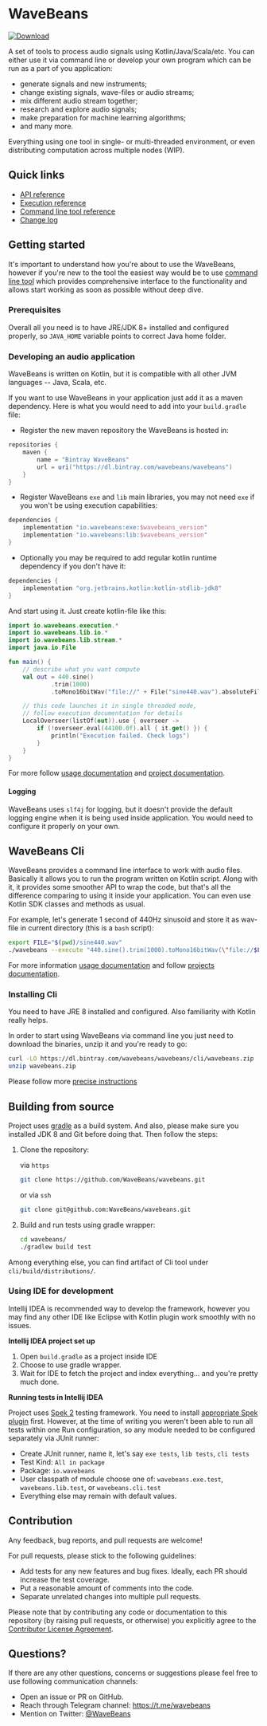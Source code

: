 # WaveBeans

[ ![Download](https://api.bintray.com/packages/wavebeans/wavebeans/wavebeans/images/download.svg?version=0.0.3) ](https://bintray.com/wavebeans/wavebeans/wavebeans/0.0.3/link)

A set of tools to process audio signals using Kotlin/Java/Scala/etc. You can either use it via command line or develop your own program which can be run as a part of you application:

* generate signals and new instruments;
* change existing signals, wave-files or audio streams;
* mix different audio stream together;
* research and explore audio signals;
* make preparation for machine learning algorithms;
* and many more.

Everything using one tool in single- or multi-threaded environment, or even distributing computation across multiple nodes (WIP).

## Quick links

* [API reference](docs/user/lib/readme.md)
* [Execution reference](docs/user/exe/readme.md)
* [Command line tool reference](docs/user/cli/readme.md)
* [Change log](CHANGELOG.md)

## Getting started 

It's important to understand how you're about to use the WaveBeans, however if you're new to the tool the easiest way would be to use [command line tool](#wavebeans-cli) which provides comprehensive interface to the functionality and allows start working as soon as possible without deep dive.

### Prerequisites

Overall all you need is to have JRE/JDK 8+ installed and configured properly, so `JAVA_HOME` variable points to correct Java home folder. 

### Developing an audio application

WaveBeans is written on Kotlin, but it is compatible with all other JVM languages -- Java, Scala, etc.

If you want to use WaveBeans in your application just add it as a maven dependency. Here is what you would need to add into your `build.gradle` file:

* Register the new maven repository the WaveBeans is hosted in:

```groovy
repositories {
    maven {
        name = "Bintray WaveBeans"
        url = uri("https://dl.bintray.com/wavebeans/wavebeans")
    }
}
```

* Register WaveBeans `exe` and `lib` main libraries, you may not need `exe` if you won't be using execution capabilities:

```groovy
dependencies {
    implementation "io.wavebeans:exe:$wavebeans_version"
    implementation "io.wavebeans:lib:$wavebeans_version"
}
```

* Optionally you may be required to add regular kotlin runtime dependency if you don't have it:
```groovy
dependencies {
    implementation "org.jetbrains.kotlin:kotlin-stdlib-jdk8"
}
```

And start using it. Just create kotlin-file like this:

```kotlin
import io.wavebeans.execution.*
import io.wavebeans.lib.io.*
import io.wavebeans.lib.stream.*
import java.io.File

fun main() {
    // describe what you want compute
    val out = 440.sine()
            .trim(1000)
            .toMono16bitWav("file://" + File("sine440.wav").absoluteFile)

    // this code launches it in single threaded mode,
    // follow execution documentation for details
    LocalOverseer(listOf(out)).use { overseer ->
        if (!overseer.eval(44100.0f).all { it.get() }) {
            println("Execution failed. Check logs")
        }
    }
}
```

For more follow [usage documentation](docs/user/lib/readme.md) and [project documentation](lib/readme.md). 

#### Logging

WaveBeans uses `slf4j` for logging, but it doesn't provide the default logging engine when it is being used inside application. You would need to configure it properly on your own.

## WaveBeans Cli

WaveBeans provides a command line interface to work with audio files. Basically it allows you to run the program written on Kotlin script. Along with it, it provides some smoother API to wrap the code, but that's all the difference comparing to using it inside your application. You can even use Kotlin SDK classes and methods as usual.

For example, let's generate 1 second of 440Hz sinusoid and store it as wav-file in current directory (this is a `bash` script):

```bash
export FILE="$(pwd)/sine440.wav"
./wavebeans --execute "440.sine().trim(1000).toMono16bitWav(\"file://$FILE\").out()"
```

For more information [usage documentation](docs/user/cli/readme.md) and follow [projects documentation](cli/readme.md). 

### Installing Cli

You need to have JRE 8 installed and configured. Also familiarity with Kotlin really helps.

In order to start using WaveBeans via command line you just need to download the binaries, unzip it and you're ready to go:

```bash
curl -LO https://dl.bintray.com/wavebeans/wavebeans/cli/wavebeans.zip
unzip wavebeans.zip
```

Please follow more [precise instructions](/docs/user/cli/readme.md#installation-instructions) 

## Building from source

Project uses [gradle](https://gradle.org/) as a build system. And also, please make sure you installed JDK 8 and Git before doing that. Then follow the steps:

1. Clone the repository:
    
    via `https`
    ```bash
    git clone https://github.com/WaveBeans/wavebeans.git
    ```
    or via `ssh`
    ```bash
    git clone git@github.com:WaveBeans/wavebeans.git
    ```
2. Build and run tests using gradle wrapper:
    ```bash
    cd wavebeans/
    ./gradlew build test
    ```

Among everything else, you can find artifact of Cli tool under `cli/build/distributions/`.

### Using IDE for development

Intellij IDEA is recommended way to develop the framework, however you may find any other IDE like Eclipse with Kotlin plugin work smoothly with no issues.

**Intellij IDEA project set up**

1. Open `build.gradle` as a project inside IDE
2. Choose to use gradle wrapper.
3. Wait for IDE to fetch the project and index everything... and you're pretty much done.

**Running tests in Intellij IDEA**

Project uses [Spek 2](https://www.spekframework.org/) testing framework. You need to install [appropriate Spek plugin](https://plugins.jetbrains.com/plugin/10915-spek-framework/) first. However, at the time of writing you weren't been able to run all tests within one Run configuration, so any module needed to be configured separately via JUnit runner:

* Create JUnit runner, name it, let's say `exe tests`, `lib tests`, `cli tests`
* Test Kind: `All in package`
* Package: `io.wavebeans`
* User classpath of module choose one of: `wavebeans.exe.test`, `wavebeans.lib.test`, or `wavebeans.cli.test`
* Everything else may remain with default values. 

## Contribution

Any feedback, bug reports, and pull requests are welcome!

For pull requests, please stick to the following guidelines:

* Add tests for any new features and bug fixes. Ideally, each PR should increase the test coverage.
* Put a reasonable amount of comments into the code.
* Separate unrelated changes into multiple pull requests.

Please note that by contributing any code or documentation to this repository (by raising pull requests, or otherwise) you explicitly agree to the [Contributor License Agreement](CONTRIBUTION.md).

## Questions?

If there are any other questions, concerns or suggestions please feel free to use following communication channels:

* Open an issue or PR on GitHub.
* Reach through Telegram channel: https://t.me/wavebeans
* Mention on Twitter: [@WaveBeans](https://twitter.com/WaveBeans)